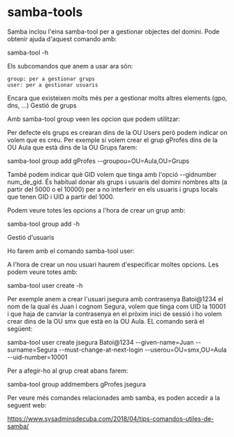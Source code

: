 # samba-tools
Samba inclou l'eina samba-tool per a gestionar objectes del domini. Pode obtenir ajuda d'aquest comando amb:

samba-tool -h

Els subcomandos que anem a usar ara són:

    group: per a gestionar grups
    user: per a gestionar usuaris

Encara que existeixen molts més per a gestionar molts altres elements (gpo, dns, ...)
Gestió de grups

Amb samba-tool group veen les opcion que podem utilitzar:

Per defecte els grups es crearan dins de la OU Users però podem indicar on volem que es creu. Per exemple si volem crear el grup gProfes dins de la OU Aula que està dins de la OU Grups farem:

samba-tool group add gProfes --groupou=OU=Aula,OU=Grups

També podem indicar què GID volem que tinga amb l'opció --gidnumber num_de_gid. És habitual donar als grups i usuaris del domini nombres alts (a partir del 5000 o el 10000) per a no interferir en els usuaris i grups locals que tenen GID i UID a partir del 1000.


Podem veure totes les opcions a l'hora de crear un grup amb:

samba-tool group add -h

Gestió d'usuaris

Ho farem amb el comando samba-tool user:

A l'hora de crear un nou usuari haurem d'especificar moltes opcions. Les podem veure totes amb:

samba-tool user create -h

Per exemple anem a crear l'usuari jsegura amb contrasenya Batoi@1234 el nom de la qual és Juan i cognom Segura, volem que tinga com UID la 10001 i que haja de canviar la contrasenya en el pròxim inici de sessió i ho volem crear dins de la OU smx que està en la OU Aula. EL comando serà el següent:

samba-tool user create jsegura Batoi@1234 --given-name=Juan --surname=Segura --must-change-at-next-login --userou=OU=smx,OU=Aula --uid-number=10001

Per a afegir-ho al grup creat abans farem:

samba-tool group addmembers gProfes jsegura

Per veure més comandes relacionades amb samba, es poden accedir a la seguent web:

https://www.sysadminsdecuba.com/2018/04/tips-comandos-utiles-de-samba/
